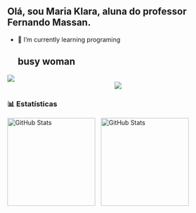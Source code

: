 ## Olá, sou Maria Klara, aluna do professor Fernando Massan.
- 🌱 I’m currently learning programing
  ## busy woman
<div aling="center" > 
  <picture>
    <source 
      srcset="https:github-readme-stats.vercel.app/api?username=klarasosouza&show_icons=true&theme=dark"
      media="(prefers-color-scheme: dark)"/>
<source
srcset="https://github-readme-stats.vercel.app/api?username=klarasosouza&show_icons=true"
media="(prefers-color-scheme: light), (prefers-color-scheme: no-preference)"
/>
<img src="https://github-readme-stats.vercel.app/api?username=klarasosouza&show_icons=true"/>
</picture>
</div>

<div align="center" >
  <img src="https://skillicons.dev/icons?i=html,css,github"/>
</div>

### 📊 Estatísticas

<p>
  <img 
    align="left" 
    alt="GitHub Stats" 
    height="200" 
    style="padding-right: 10px;" 
    src="https://github-readme-stats.vercel.app/api?username=klarasosouza&show_icons=true&theme=tokyonight&include_all_commits=true&locale=pt-br" 
  />

<img 
      align="left" 
      alt="GitHub Stats" 
      height="200" 
      src="https://github-readme-stats.vercel.app/api/top-langs/?username=klarasosouza&theme=tokyonight&layout=compact&custom_title=Tecnologias&langs_count=9" 
  />

</p>
